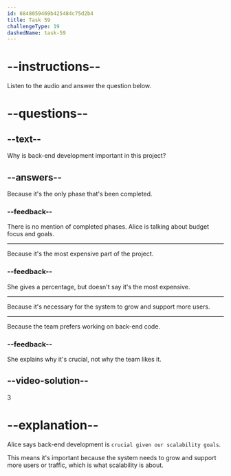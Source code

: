 ```yaml
---
id: 6848059469b425484c75d2b4
title: Task 59
challengeType: 19
dashedName: task-59
---
```


<!-- (audio) Alice: Specifically, one-fourth of this portion is directed towards backend development, which is crucial given our scalability goals. -->

# --instructions--

Listen to the audio and answer the question below.

# --questions--

## --text--

Why is back-end development important in this project?

## --answers--

Because it's the only phase that's been completed.

### --feedback--

There is no mention of completed phases. Alice is talking about budget focus and goals.

---

Because it's the most expensive part of the project.

### --feedback--

She gives a percentage, but doesn't say it's the most expensive.

---

Because it's necessary for the system to grow and support more users.

---

Because the team prefers working on back-end code.

### --feedback--

She explains why it's crucial, not why the team likes it.

## --video-solution--

3

# --explanation--

Alice says back-end development is `crucial given our scalability goals`.

This means it's important because the system needs to grow and support more users or traffic, which is what scalability is about.
